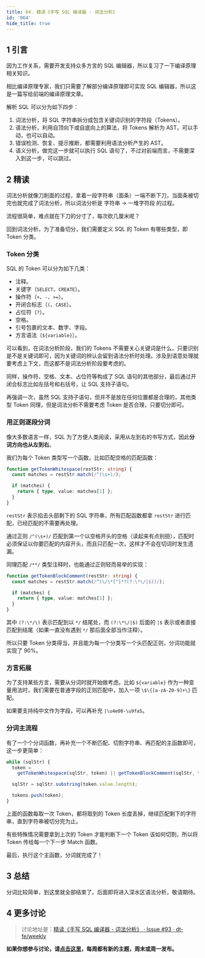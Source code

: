 ```yaml
---
title: 64. 精读《手写 SQL 编译器 - 词法分析》
id: '064'
hide_title: true
---
```


## 1 引言

因为工作关系，需要开发支持众多方言的 SQL 编辑器，所以复习了一下编译原理相关知识。

相比编译原理专家，我们只需要了解部分编译原理即可实现 SQL 编辑器，所以这是一篇写给前端的编译原理文章。

解析 SQL 可以分为如下四步：

1.  词法分析，将 SQL 字符串拆分成包含关键词识别的字符段（Tokens）。
2.  语法分析，利用自顶向下或自底向上的算法，将 Tokens 解析为 AST，可以手动，也可以自动。
3.  错误检测、恢复、提示推断，都需要利用语法分析产生的 AST。
4.  语义分析，做完这一步就可以执行 SQL 语句了，不过对前端而言，不需要深入到这一步，可以跳过。

## 2 精读

词法分析就像刀削面的过程，拿着一段字符串（面条）一端不断下刀，当面条被切完也就完成了词法分析，所以词法分析是 字符串 -> 一堆字符段 的过程。

流程很简单，难点就在下刀的分寸了，每次砍几厘米呢？

回到词法分析，为了准备切分，我们需要定义 SQL 的 Token 有哪些类型，即 Token 分类。

### Token 分类

SQL 的 Token 可以分为如下几类：

- 注释。
- 关键字（`SELECT`、`CREATE`）。
- 操作符（`+`、`-`、`>=`）。
- 开闭合标志（`(`、`CASE`）。
- 占位符（`?`）。
- 空格。
- 引号包裹的文本、数字、字段。
- 方言语法（`${variable}`）。

可以看到，在词法分析阶段，我们的 Tokens 不需要关心关键词是什么，只要识别是不是关键词即可，因为关键词的辨认会留到语法分析时处理。涉及到语意处理就要考虑上下文，而这都不是词法分析阶段要考虑的。

同样，操作符、空格、文本、占位符等构成了 SQL 语句的其他部分，最后通过开闭合标志比如左括号和右括号，让 SQL 支持子语句。

再强调一次，虽然 SQL 支持子语句，但并不是放在任何位置都是合理的，其他类型 Token 同理，但是词法分析不需要考虑 Token 是否合理，只要切分即可。

### 用正则逐段分词

像大多数语言一样，SQL 为了方便人类阅读，采用从左到右的书写方式，因此**分词方向也从左到右**。

我们为每个 Token 类型写一个函数，比如匹配空格的匹配函数：

```typescript
function getTokenWhitespace(restStr: string) {
  const matches = restStr.match(/^(\s+)/);

  if (matches) {
    return { type, value: matches[1] };
  }
}
```

`restStr` 表示掐去头部剩下的 SQL 字符串，所有匹配函数都拿 `restStr` 进行匹配，已经匹配的不需要再处理。

通过正则 `/^(\s+)/` 匹配到第一个以空格开头的空格（读起来有点别扭），匹配时必须保证以你要匹配的内容开头，而且只匹配一次，这样才不会在切词时发生遗漏。

同理匹配 `/**/` 类型注释时，也能通过正则轻而易举的实现：

```typescript
function getTokenBlockComment(restStr: string) {
  const matches = restStr.match(/^(\/\*[^]*?(?:\*\/|$))/);

  if (matches) {
    return { type, value: matches[1] };
  }
}
```

其中 `(?:\*/\)` 表示匹配到以 `*/` 结尾处，而 `(?:\*\/|$)` 后面的 `|$` 表示或者直接匹配到结尾（如果一直没有遇到 `*/` 那后面全部当作注释）。

所以只要 Token 分类得当，并且能为每一个分类写一个头匹配正则，分词功能就实现了 90%。

### 方言拓展

为了支持某些方言，需要从分词时就开始做考虑。比如 `${variable}` 作为一种变量用法时，我们需要在普通字段的正则匹配中，加入一项 `\$\{[a-zA-Z0-9]+\}` 匹配。

如果要支持纯中文作为字段，可以再补充 `|\u4e00-\u9fa5`。

### 分词主流程

有了一个个分词函数，再补充一个不断匹配、切割字符串、再匹配的主函数即可，这一步更简单：

```typescript
while (sqlStr) {
  token =
    getTokenWhitespace(sqlStr, token) || getTokenBlockComment(sqlStr, token);

  sqlStr = sqlStr.substring(token.value.length);

  tokens.push(token);
}
```

上面的函数每取一次 Token，都将取到的 Token 长度丢掉，继续匹配剩下的字符串，直到字符串被切分完为止。

有些特殊情况需要拿到上次的 Token 才能判断下一个 Token 该如何切割，所以将 Token 传给每一个下一步 Match 函数。

最后，执行这个主函数，分词就完成了！

## 3 总结

分词比较简单，到这里就全部结束了。后面即将进入深水区语法分析，敬请期待。

## 4 更多讨论

> 讨论地址是：[精读《手写 SQL 编译器 - 词法分析》 · Issue #93 · dt-fe/weekly](https://github.com/dt-fe/weekly/issues/93)

**如果你想参与讨论，请[点击这里](https://github.com/dt-fe/weekly)，每周都有新的主题，周末或周一发布。**

